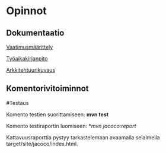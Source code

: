 # Opinnot

## Dokumentaatio
[Vaatimusmäärittely](https://github.com/ellikarvonen/otm-harjoitustyo/blob/master/harjoitustyo/dokumentaatio/vaatimusmaarittely.md)

[Työaikakirjanpito](https://github.com/ellikarvonen/otm-harjoitustyo/blob/master/harjoitustyo/dokumentaatio/tyoaikakirjanpito.md)

[Arkkitehtuurikuvaus](https://github.com/ellikarvonen/otm-harjoitustyo/blob/master/harjoitustyo/dokumentaatio/arkkitehtuuri.md)

## Komentorivitoiminnot

#Testaus

Komento testien suorittamiseen: **mvn test**

Komento testiraportin luomiseen: **mvn jacoco:report*

Kattavuusraporttia pystyy tarkastelemaan avaamalla selaimella target/site/jacoco/index.html.
